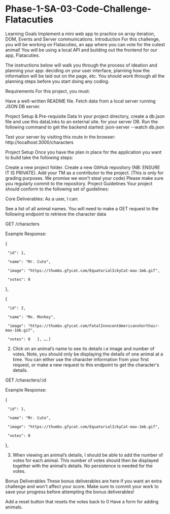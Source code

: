 # Phase-1-SA-03-Code-Challenge-Flatacuties
Learning Goals
Implement a mini web app to practice on array iteration, DOM, Events and Server communications.
Introduction
For this challenge, you will be working on Flatacuties, an app where you can vote for the cutest animal! You will be using a local API and building out the frontend for our app, Flatacuties.

The instructions below will walk you through the process of ideation and planning your app: deciding on your user interface, planning how the information will be laid out on the page, etc. You should work through all the planning steps before you start doing any coding.

Requirements
For this project, you must:

Have a well-written README file.
Fetch data from a local server running JSON DB server.
 

Project Setup & Pre-requisite Data
In your project directory, create a db.json file and use this dataLinks to an external site. for your server DB.
Run the following command to get the backend started:
          json-server --watch db.json

Test your server by visiting this route in the browser:
          http://localhost:3000/characters

Project Setup
Once you have the plan in place for the application you want to build take the following steps:

Create a new project folder.
Create a new GitHub repository (NB: ENSURE IT IS PRIVATE).
Add your TM as a contributor to the project. (This is only for grading purposes. We promise we won't steal your code)
Please make sure you regularly commit to the repository.
Project Guidelines
Your project should conform to the following set of guidelines:

Core Deliverables:
As a user, I can:

See a list of all animal names. You will need to make a GET request to the following endpoint to retrieve the character data
 

 GET /characters

 Example Response:

   {

     "id": 1,

     "name": "Mr. Cute",

     "image": "https://thumbs.gfycat.com/EquatorialIckyCat-max-1mb.gif",

     "votes": 0

   },

   {

     "id": 2,

     "name": "Mx. Monkey",

     "image": "https://thumbs.gfycat.com/FatalInnocentAmericanshorthair-max-1mb.gif",

     "votes": 0   }, ….]


 

2. Click on an animal’s name to see its details i.e image and number of votes. Note, you should only be displaying the details of one animal at a time. You can either use the character information from your first request, or make a new request to this endpoint to get the character's details.

 

GET /characters/:id

Example Response: 

{

     "id": 1,

     "name": "Mr. Cute",

     "image": "https://thumbs.gfycat.com/EquatorialIckyCat-max-1mb.gif",

     "votes": 0

   },


 

3.  When viewing an animal’s details, I should be able to add the number of votes for each animal. This number of votes should then be displayed together with the animal’s details. No persistence is needed for the votes.

 

Bonus Deliverables
These bonus deliverables are here if you want an extra challenge and won't affect your score. Make sure to commit your work to save your progress before attempting the bonus deliverables!

Add a reset button that resets the votes back to 0
Have a form for adding animals.